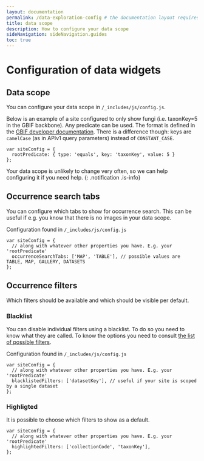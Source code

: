 ```yaml
---
layout: documentation
permalink: /data-exploration-config # the documentation layout requires you to fill the permalink for it to be highlighted in the side navigation
title: data scope
description: How to configure your data scope
sideNavigation: sideNavigation.guides
toc: true
---
```

# Configuration of data widgets

## Data scope

You can configure your data scope in `/_includes/js/config.js`.

Below is an example of a site configured to only show fungi (i.e. taxonKey=5 in the GBIF backbone). Any predicate can be used. The format is defined in the [GBIF developer documentation](https://www.gbif.org/developer/occurrence#predicates). There is a difference though: keys are `camelCase` (as in APIv1 query parameters) instead of `CONSTANT_CASE`.
```
var siteConfig = {
  rootPredicate: { type: 'equals', key: 'taxonKey', value: 5 }
};
```

Your data scope is unlikely to change very often, so we can help configuring it if you need help.
{: .notification .is-info}

## Occurrence search tabs
You can configure which tabs to show for occurrence search. This can be useful if e.g. you know that there is no images in your data scope.

Configuration found in `/_includes/js/config.js`

```
var siteConfig = {
  // along with whatever other properties you have. E.g. your 'rootPredicate'
  occurrenceSearchTabs: ['MAP', 'TABLE'], // possible values are TABLE, MAP, GALLERY, DATASETS
};
```

## Occurrence filters
Which filters should be available and which should be visible per default.

### Blacklist
You can disable individual filters using a blacklist. To do so you need to know what they are called. To know the options you need to consult [the list of possible filters](https://github.com/gbif/gbif-web/blob/master/packages/react-components/src/search/OccurrenceSearch/config/filterConf.js).

Configuration found in `/_includes/js/config.js`

```
var siteConfig = {
  // along with whatever other properties you have. E.g. your 'rootPredicate'
  blacklistedFilters: ['datasetKey'], // useful if your site is scoped by a single dataset
};
```

### Highligted
It is possible to choose which filters to show as a default.
```
var siteConfig = {
  // along with whatever other properties you have. E.g. your 'rootPredicate'
  highlightedFilters: ['collectionCode', 'taxonKey'],
};
```